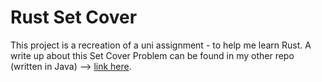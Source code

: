 # Rust Set Cover

This project is a recreation of a uni assignment - to help me learn Rust. A write up about this Set Cover Problem can be found in my other repo (written in Java) --> [link here](https://github.com/MrThygesen16/Set-Cover-Problem).